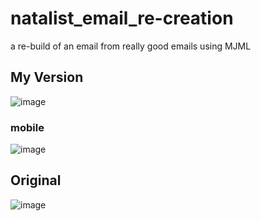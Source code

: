 # natalist_email_re-creation
a re-build of an email from really good emails using MJML
## My Version
![image](https://github.com/ADmcdon/natalist_email_re-creation/assets/107668054/23cb09db-8cf4-4098-92a2-ae6836a8933f)
### mobile
![image](https://github.com/ADmcdon/natalist_email_re-creation/assets/107668054/cc8c5f08-25f2-46c4-be71-0bf6a1b80319)

## Original
![image](https://github.com/ADmcdon/natalist_email_re-creation/assets/107668054/6e2e7eae-322b-4ba4-9e64-4b0bed2f3bb4)
